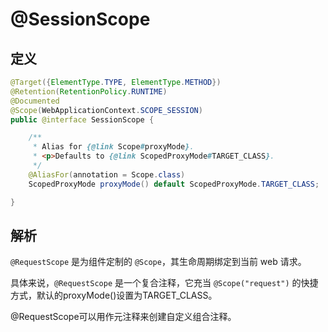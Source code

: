 # @SessionScope

## 定义

```java
@Target({ElementType.TYPE, ElementType.METHOD})
@Retention(RetentionPolicy.RUNTIME)
@Documented
@Scope(WebApplicationContext.SCOPE_SESSION)
public @interface SessionScope {

    /**
     * Alias for {@link Scope#proxyMode}.
     * <p>Defaults to {@link ScopedProxyMode#TARGET_CLASS}.
     */
    @AliasFor(annotation = Scope.class)
    ScopedProxyMode proxyMode() default ScopedProxyMode.TARGET_CLASS;

}
```

## 解析

`@RequestScope` 是为组件定制的 `@Scope`，其生命周期绑定到当前 web 请求。

具体来说，`@RequestScope` 是一个复合注释，它充当 `@Scope("request")` 的快捷方式，默认的proxyMode\(\)设置为TARGET\_CLASS。

@RequestScope可以用作元注释来创建自定义组合注释。

